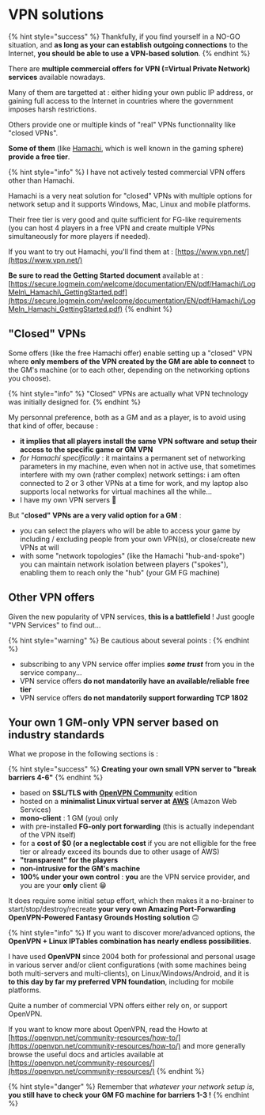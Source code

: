 # VPN solutions

{% hint style="success" %}
Thankfully, if you find yourself in a NO-GO situation, and **as long as your can establish outgoing connections** to the Internet, **you should be able to use a VPN-based solution**.
{% endhint %}

There are **multiple commercial offers for VPN \(=Virtual Private Network\) services** available nowadays.

Many of them are targetted at : either hiding your own public IP address, or gaining full access to the Internet in countries where the government imposes harsh restrictions.

Others provide one or multiple kinds of "real" VPNs functionnality like "closed VPNs".

**Some of them** \(like [Hamachi](https://www.vpn.net/), which is well known in the gaming sphere\) **provide a free tier**.

{% hint style="info" %}
I have not actively tested commercial VPN offers other than Hamachi.

Hamachi is a very neat solution for "closed" VPNs with multiple options for network setup and it supports Windows, Mac, Linux and mobile platforms.

Their free tier is very good and quite sufficient for FG-like requirements \(you can host 4 players in a free VPN and create multiple VPNs simultaneously for more players if needed\).

If you want to try out Hamachi, you'll find them at : [https://www.vpn.net/](https://www.vpn.net/)

**Be sure to read the Getting Started document** available at : [https://secure.logmein.com/welcome/documentation/EN/pdf/Hamachi/LogMeIn\_Hamachi\_GettingStarted.pdf](https://secure.logmein.com/welcome/documentation/EN/pdf/Hamachi/LogMeIn_Hamachi_GettingStarted.pdf)
{% endhint %}

## "Closed" VPNs

Some offers \(like the free Hamachi offer\) enable setting up a "closed" VPN where **only members of the VPN created by the GM are able to connect** to the GM's machine \(or to each other, depending on the networking options you choose\).

{% hint style="info" %}
"Closed" VPNs are actually what VPN technology was initially designed for.
{% endhint %}

My personnal preference, both as a GM and as a player, is to avoid using that kind of offer, because :

* **it implies that all players install the same VPN software and setup their access to the specific game or GM VPN**
* _for Hamachi specifically_ : it maintains a permanent set of networking parameters in my machine, even when not in active use, that sometimes interfere with my own \(rather complex\) network settings: i am often connected to 2 or 3 other VPNs at a time for work, and my laptop also supports local networks for virtual machines all the while...
* I have my own VPN servers 🤣 

But "**closed" VPNs are a very valid option for a GM** :

* you can select the players who will be able to access your game by including / excluding people from your own VPN\(s\), or close/create new VPNs at will 
* with some "network topologies" \(like the Hamachi "hub-and-spoke"\) you can maintain network isolation between players \("spokes"\), enabling them to reach only the "hub" \(your GM FG machine\)

## Other VPN offers

Given the new popularity of VPN services, **this is a battlefield** ! Just google "VPN Services" to find out...

{% hint style="warning" %}
Be cautious about several points :
{% endhint %}

* subscribing to any VPN service offer implies _**some trust**_ from you in the service company...
* VPN service offers **do not mandatorily have an available/reliable free tier**
* VPN service offers **do not mandatorily support forwarding TCP 1802**

## Your own 1 GM-only VPN server based on industry standards

What we propose in the following sections is :

{% hint style="success" %}
**Creating your own small VPN server to "break barriers 4-6"**
{% endhint %}

* based on **SSL/TLS with** [**OpenVPN Community**](https://openvpn.net/community/) edition
* hosted on a **minimalist Linux virtual server at** [**AWS**](https://aws.amazon.com/) \(Amazon Web Services\)
* **mono-client** : 1 GM \(you\) only
* with pre-installed **FG-only port forwarding** \(this is actually independant of the VPN itself\)
* for a **cost of $0 \(or a neglectable cost** if you are not elligible for the free tier or already exceed its bounds due to other usage of AWS\)
* **"transparent" for the players**
* **non-intrusive for the GM's machine**
* **100% under your own control** : **you** are the VPN service provider, and you are your **only** client 😁 

It does require some initial setup effort, which then makes it a no-brainer to start/stop/destroy/recreate **your very own Amazing Port-Forwarding OpenVPN-Powered Fantasy Grounds Hosting solution** 🙃 

{% hint style="info" %}
If you want to discover more/advanced options, the **OpenVPN + Linux IPTables combination has nearly endless possibilities**.

I have used **OpenVPN** since 2004 both for professional and personal usage in various server and/or client configurations \(with some machines being both multi-servers and multi-clients\), on Linux/Windows/Android, and it is **to this day by far my preferred VPN foundation**, including for mobile platforms.

Quite a number of commercial VPN offers either rely on, or support OpenVPN.

If you want to know more about OpenVPN, read the Howto at [https://openvpn.net/community-resources/how-to/](https://openvpn.net/community-resources/how-to/) and more generally browse the useful docs and articles available at [https://openvpn.net/community-resources/](https://openvpn.net/community-resources/)
{% endhint %}

{% hint style="danger" %}
Remember that _whatever your network setup is_, **you still have to check your GM FG machine for barriers 1-3 !**
{% endhint %}

